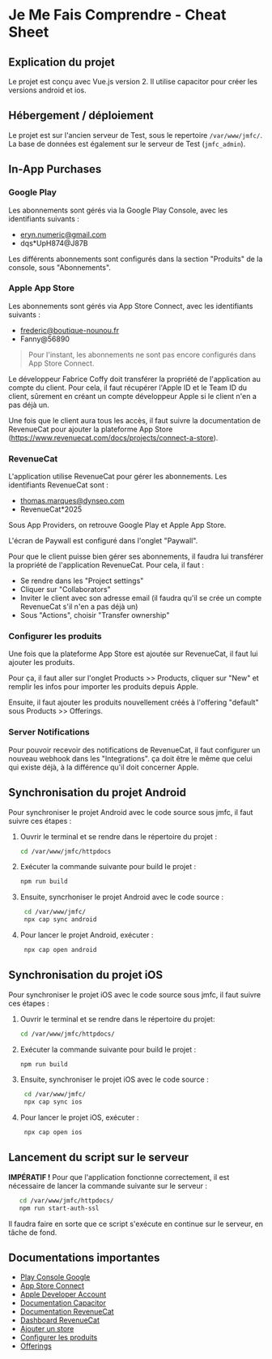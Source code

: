 # Je Me Fais Comprendre - Cheat Sheet

## Explication du projet
Le projet est conçu avec Vue.js version 2. Il utilise capacitor pour créer les versions android et ios.

## Hébergement / déploiement
Le projet est sur l'ancien serveur de Test, sous le repertoire `/var/www/jmfc/`.
La base de données est également sur le serveur de Test (`jmfc_admin`).

## In-App Purchases

### Google Play
Les abonnements sont gérés via la Google Play Console, avec les identifiants suivants :
- eryn.numeric@gmail.com
- dqs*UpH874@J87B

Les différents abonnements sont configurés dans la section "Produits" de la console, sous "Abonnements".

### Apple App Store
Les abonnements sont gérés via App Store Connect, avec les identifiants suivants :
- frederic@boutique-nounou.fr
- Fanny@56890

> Pour l'instant, les abonnements ne sont pas encore configurés dans App Store Connect.

Le développeur Fabrice Coffy doit transférer la propriété de l'application au compte du client. Pour cela, il faut récupérer l'Apple ID et le Team ID du client, sûrement en créant un compte développeur Apple si le client n'en a pas déjà un.

Une fois que le client aura tous les accès, il faut suivre la documentation de RevenueCat pour ajouter la plateforme App Store (https://www.revenuecat.com/docs/projects/connect-a-store).

### RevenueCat
L'application utilise RevenueCat pour gérer les abonnements. Les identifiants RevenueCat sont :
- thomas.marques@dynseo.com
- RevenueCat*2025

Sous App Providers, on retrouve Google Play et Apple App Store.

L'écran de Paywall est configuré dans l'onglet "Paywall".

Pour que le client puisse bien gérer ses abonnements, il faudra lui transférer la propriété de l'application RevenueCat. Pour cela, il faut :
- Se rendre dans les "Project settings"
- Cliquer sur "Collaborators"
- Inviter le client avec son adresse email (il faudra qu'il se crée un compte RevenueCat s'il n'en a pas déjà un)
- Sous "Actions", choisir "Transfer ownership"

### Configurer les produits
Une fois que la plateforme App Store est ajoutée sur RevenueCat, il faut lui ajouter les produits.

Pour ça, il faut aller sur l'onglet Products >> Products, cliquer sur "New" et remplir les infos pour importer les produits depuis Apple.

Ensuite, il faut ajouter les produits nouvellement créés à l'offering "default" sous Products >> Offerings.

### Server Notifications
Pour pouvoir recevoir des notifications de RevenueCat, il faut configurer un nouveau webhook dans les "Integrations". ça doit être le même que celui qui existe déjà, à la différence qu'il doit concerner Apple.

## Synchronisation du projet Android
Pour synchroniser le projet Android avec le code source sous jmfc, il faut suivre ces étapes :
1. Ouvrir le terminal et se rendre dans le répertoire du projet :
   ```bash
   cd /var/www/jmfc/httpdocs
   ```
2. Exécuter la commande suivante pour build le projet :
   ```bash
   npm run build
   ```
3. Ensuite, syncrhoniser le projet Android avec le code source :
   ```bash
    cd /var/www/jmfc/
    npx cap sync android
    ```
4. Pour lancer le projet Android, exécuter :
   ```bash
    npx cap open android
    ```

## Synchronisation du projet iOS
Pour synchroniser le projet iOS avec le code source sous jmfc, il faut suivre ces étapes :
1. Ouvrir le terminal et se rendre dans le répertoire du projet:
   ```bash
   cd /var/www/jmfc/httpdocs/
   ```
2. Exécuter la commande suivante pour build le projet :
   ```bash
   npm run build
   ```
3. Ensuite, synchroniser le projet iOS avec le code source :
   ```bash
    cd /var/www/jmfc/
    npx cap sync ios
    ```
4. Pour lancer le projet iOS, exécuter :
   ```bash
    npx cap open ios
    ```

## Lancement du script sur le serveur
**IMPÉRATIF !** Pour que l'application fonctionne correctement, il est nécessaire de lancer la commande suivante sur le serveur :
```bash
   cd /var/www/jmfc/httpdocs/
   npm run start-auth-ssl
```

Il faudra faire en sorte que ce script s'exécute en continue sur le serveur, en tâche de fond.


## Documentations importantes
- [Play Console Google](https://play.google.com/console/u/2/developers/7905041377930319579/app/4972187449897569532/tracks/4701659536371198696/releases/2/details)
- [App Store Connect](https://appstoreconnect.apple.com/)
- [Apple Developer Account](https://developer.apple.com/account)
- [Documentation Capacitor](https://capacitorjs.com/docs)
- [Documentation RevenueCat](https://docs.revenuecat.com/docs)
- [Dashboard RevenueCat](https://app.revenuecat.com)
- [Ajouter un store](https://www.revenuecat.com/docs/projects/connect-a-store)
- [Configurer les produits](https://www.revenuecat.com/docs/offerings/products-overview)
- [Offerings](https://www.revenuecat.com/docs/offerings/overview)